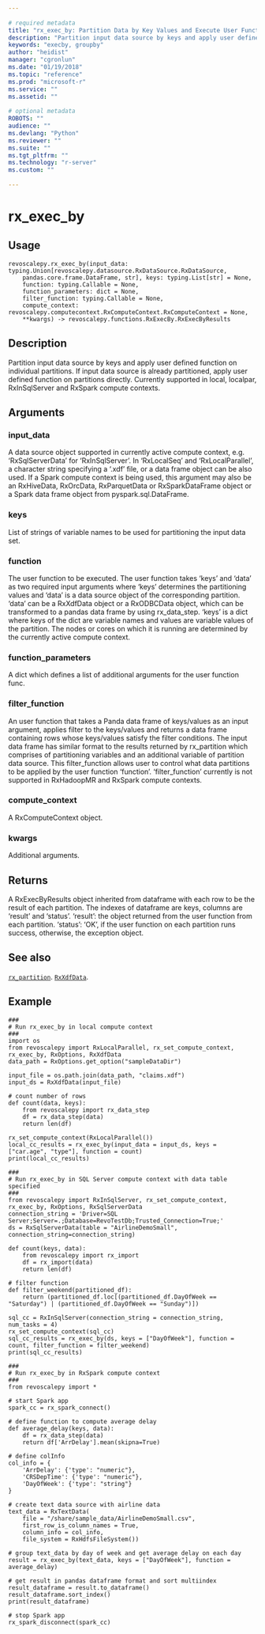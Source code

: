 ```yaml
--- 
 
# required metadata 
title: "rx_exec_by: Partition Data by Key Values and Execute User Function on Each Partition" 
description: "Partition input data source by keys and apply user defined function on individual partitions. If input data source is already partitioned, apply user defined function on partitions directly. Currently supported in local, localpar, RxInSqlServer and RxSpark compute contexts." 
keywords: "execby, groupby" 
author: "heidist" 
manager: "cgronlun" 
ms.date: "01/19/2018" 
ms.topic: "reference" 
ms.prod: "microsoft-r" 
ms.service: "" 
ms.assetid: "" 
 
# optional metadata 
ROBOTS: "" 
audience: "" 
ms.devlang: "Python" 
ms.reviewer: "" 
ms.suite: "" 
ms.tgt_pltfrm: "" 
ms.technology: "r-server" 
ms.custom: "" 
 
---
```


# rx_exec_by


 


## Usage



```
revoscalepy.rx_exec_by(input_data: typing.Union[revoscalepy.datasource.RxDataSource.RxDataSource,
    pandas.core.frame.DataFrame, str], keys: typing.List[str] = None,
    function: typing.Callable = None,
    function_parameters: dict = None,
    filter_function: typing.Callable = None,
    compute_context: revoscalepy.computecontext.RxComputeContext.RxComputeContext = None,
    **kwargs) -> revoscalepy.functions.RxExecBy.RxExecByResults
```





## Description

Partition input data source by keys and apply user defined function on
individual partitions. If input data source is already partitioned, apply
user defined function on partitions directly. Currently supported in local,
localpar, RxInSqlServer and RxSpark compute contexts.


## Arguments


### input_data

A data source object supported in currently active compute context,
e.g. ‘RxSqlServerData’ for ‘RxInSqlServer’. In ‘RxLocalSeq’
and ‘RxLocalParallel’, a character string specifying a ‘.xdf’ file, or a data frame object
can be also used.
If a Spark compute context is being used, this argument may also be an RxHiveData,
RxOrcData, RxParquetData or RxSparkDataFrame object or a Spark data frame object from pyspark.sql.DataFrame.


### keys

List of strings of variable names to be used for partitioning
the input data set.


### function

The user function to be executed. The user function takes ‘keys’
and ‘data’ as two required input arguments where ‘keys’ determines the partitioning
values and ‘data’ is a data source object of the corresponding partition.
‘data’ can be a RxXdfData object or a RxODBCData object, which can be transformed
to a pandas data frame by using rx_data_step. ‘keys’ is a dict where keys of the dict
are variable names and values are variable values of the partition.
The nodes or cores on which it is running are determined by the currently active compute context.


### function_parameters

A dict which defines a list of additional arguments for
the user function func.


### filter_function

An user function that takes a Panda data frame of keys/values as
an input argument, applies filter to the keys/values and returns a data frame
containing rows whose keys/values satisfy the filter conditions. The input data frame
has similar format to the results returned by rx_partition which comprises of partitioning
variables and an additional variable of partition data source. This filter_function
allows user to control what data partitions to be applied by the user function ‘function’.
‘filter_function’ currently is not supported in RxHadoopMR and RxSpark compute contexts.


### compute_context

A RxComputeContext object.


### kwargs

Additional arguments.


## Returns

A RxExecByResults object inherited from dataframe with each row to be the result of each partition.
The indexes of dataframe are keys, columns are ‘result’ and ‘status’.
‘result’: the object returned from the user function from each partition.
‘status’: ‘OK’, if the user function on each partition runs success, otherwise, the exception object.


## See also

[`rx_partition`](rx-partition.md).
[`RxXdfData`](RxXdfData.md).


## Example



```
###
# Run rx_exec_by in local compute context
###
import os
from revoscalepy import RxLocalParallel, rx_set_compute_context, rx_exec_by, RxOptions, RxXdfData
data_path = RxOptions.get_option("sampleDataDir")

input_file = os.path.join(data_path, "claims.xdf")
input_ds = RxXdfData(input_file)

# count number of rows
def count(data, keys):
    from revoscalepy import rx_data_step
    df = rx_data_step(data)
    return len(df)

rx_set_compute_context(RxLocalParallel())
local_cc_results = rx_exec_by(input_data = input_ds, keys = ["car.age", "type"], function = count)
print(local_cc_results)

###
# Run rx_exec_by in SQL Server compute context with data table specified
###
from revoscalepy import RxInSqlServer, rx_set_compute_context, rx_exec_by, RxOptions, RxSqlServerData
connection_string = 'Driver=SQL Server;Server=.;Database=RevoTestDb;Trusted_Connection=True;'
ds = RxSqlServerData(table = "AirlineDemoSmall", connection_string=connection_string)

def count(keys, data):
    from revoscalepy import rx_import
    df = rx_import(data)
    return len(df)

# filter function
def filter_weekend(partitioned_df):
    return (partitioned_df.loc[(partitioned_df.DayOfWeek == "Saturday") | (partitioned_df.DayOfWeek == "Sunday")])

sql_cc = RxInSqlServer(connection_string = connection_string, num_tasks = 4)
rx_set_compute_context(sql_cc)
sql_cc_results = rx_exec_by(ds, keys = ["DayOfWeek"], function = count, filter_function = filter_weekend)
print(sql_cc_results)

###
# Run rx_exec_by in RxSpark compute context
###
from revoscalepy import *

# start Spark app
spark_cc = rx_spark_connect()

# define function to compute average delay
def average_delay(keys, data):
    df = rx_data_step(data)
    return df['ArrDelay'].mean(skipna=True)

# define colInfo
col_info = {
    'ArrDelay': {'type': "numeric"},
    'CRSDepTime': {'type': "numeric"},
    'DayOfWeek': {'type': "string"}
}

# create text data source with airline data
text_data = RxTextData(
    file = "/share/sample_data/AirlineDemoSmall.csv",
    first_row_is_column_names = True,
    column_info = col_info,
    file_system = RxHdfsFileSystem())

# group text_data by day of week and get average delay on each day
result = rx_exec_by(text_data, keys = ["DayOfWeek"], function = average_delay)

# get result in pandas dataframe format and sort multiindex
result_dataframe = result.to_dataframe()
result_dataframe.sort_index()
print(result_dataframe)

# stop Spark app
rx_spark_disconnect(spark_cc)
```

